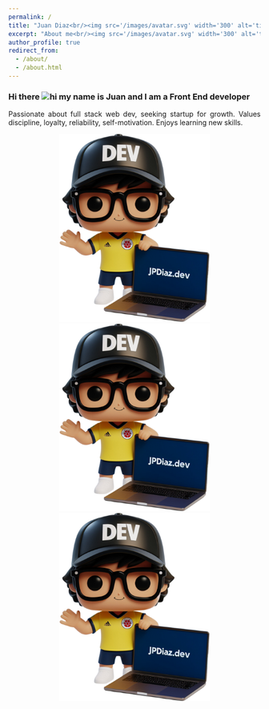 ```yaml
---
permalink: /
title: "Juan Diaz<br/><img src='/images/avatar.svg' width='300' alt='title'>"
excerpt: "About me<br/><img src='/images/avatar.svg' width='300' alt='title'>"
author_profile: true
redirect_from:
  - /about/
  - /about.html
---
```


### Hi there <img src="https://user-images.githubusercontent.com/1303154/88677602-1635ba80-d120-11ea-84d8-d263ba5fc3c0.gif" width="28px" alt="hi"> my name is Juan and I am a Front End developer

<p align="justify">
Passionate about full stack web dev, seeking startup for growth. Values discipline, loyalty, reliability, self-motivation. Enjoys learning new skills.</p>
<div align="center">
  <a href="https://jpdiaz.dev">
    <img src="/images/avatar.svg" width="300" alt="1">
    <img src="../images/avatar.svg" width="300" alt="2">
    <img src="../images/avatar.png" width="300" alt="3">
  </a>
</div>
